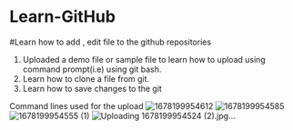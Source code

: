 # Learn-GitHub
#Learn how to add , edit file to the github repositories


1. Uploaded a demo file or sample file to learn how to upload using command prompt(i.e) using git bash.
2. Learn how to clone a file from git.
3. Learn how to save changes to the git


Command lines used for the upload
![1678199954612](https://user-images.githubusercontent.com/107343469/223454826-1dec9d8b-a846-4521-a2ba-6e55b5b2eba3.jpg)
![1678199954585](https://user-images.githubusercontent.com/107343469/223454903-f2b024d8-eb6e-4e07-a164-84865a63e552.jpg)
![1678199954555 (1)](https://user-images.githubusercontent.com/107343469/223455381-6c83e465-b924-43ef-8e8d-e6fbf1727cdc.jpg)
![Uploading 1678199954524 (2).jpg…]()
